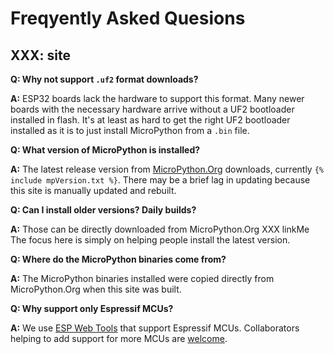 ---
---
# Freqyently Asked Quesions

## XXX: site

**Q: Why not support `.uf2` format downloads?**

**A:** ESP32 boards lack the hardware to support this format.
Many newer boards with the necessary hardware arrive
without a UF2 bootloader installed in flash.
It's at least as hard to get the right UF2 bootloader installed
as it is to just install MicroPython from a `.bin` file.

**Q: What version of MicroPython is installed?**

**A:** The latest release version from [MicroPython.Org](https://micropython.org/download/) downloads,
currently `{% include mpVersion.txt %}`.
There may be a brief lag in updating because this site is manually updated and rebuilt.

**Q: Can I install older versions? Daily builds?**

**A:** Those can be directly downloaded from MicroPython.Org XXX linkMe
The focus here is simply on helping people install the latest version.

**Q: Where do the MicroPython binaries come from?**

**A:** The MicroPython binaries installed were copied directly from MicroPython.Org when this site was built.

**Q: Why support only Espressif MCUs?**

**A:** We use [ESP Web Tools](https://esphome.github.io/esp-web-tools/) that
support Espressif MCUs.
Collaborators helping to add support for more MCUs
are [welcome](https://github.com/MPEasy-Org/MPEasy.github.io/discussions/).

